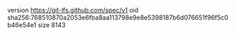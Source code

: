 version https://git-lfs.github.com/spec/v1
oid sha256:768510870a2053e6fba8aa113798e9e8e5398187b6d076651f96f5c0b46e54e1
size 8143

